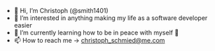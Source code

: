 - 👋 Hi, I’m Christoph (@smith1401)
- 👀 I’m interested in anything making my life as a software developer easier 
- 🌱 I’m currently learning how to be in peace with myself 🧘
- 📫 How to reach me -> <christoph_schmied@me.com>

<!---
smith1401/smith1401 is a ✨ special ✨ repository because its `README.md` (this file) appears on your GitHub profile.
You can click the Preview link to take a look at your changes.
--->
